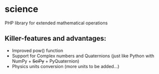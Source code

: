 # science
PHP library for extended mathematical operations

## Killer-features and advantages:
- Improved pow() function
- Support for Complex numbers and Quaternions (just like Python with NumPy + ~~SciPy~~ + PyQuaternion)
- Physics units conversion (more units to be added...)
